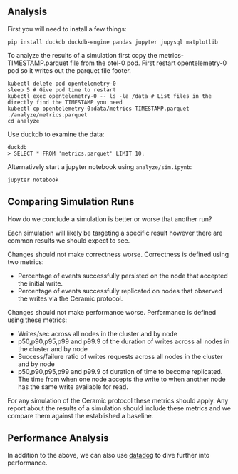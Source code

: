 ## Analysis

First you will need to install a few things:

    pip install duckdb duckdb-engine pandas jupyter jupysql matplotlib

To analyze the results of a simulation first copy the metrics-TIMESTAMP.parquet file from the otel-0 pod.
First restart opentelemetry-0 pod so it writes out the parquet file footer.

    kubectl delete pod opentelemetry-0
    sleep 5 # Give pod time to restart
    kubectl exec opentelemetry-0 -- ls -la /data # List files in the directly find the TIMESTAMP you need
    kubectl cp opentelemetry-0:data/metrics-TIMESTAMP.parquet ./analyze/metrics.parquet
    cd analyze

Use duckdb to examine the data:

    duckdb
    > SELECT * FROM 'metrics.parquet' LIMIT 10;

Alternatively start a jupyter notebook using `analyze/sim.ipynb`:

    jupyter notebook

## Comparing Simulation Runs

How do we conclude a simulation is better or worse that another run?

Each simulation will likely be targeting a specific result however there are common results we should expect to see.

Changes should not make correctness worse. Correctness is defined using two metrics:

- Percentage of events successfully persisted on the node that accepted the initial write.
- Percentage of events successfully replicated on nodes that observed the writes via the Ceramic protocol.


Changes should not make performance worse. Performance is defined using these metrics:

- Writes/sec across all nodes in the cluster and by node
- p50,p90,p95,p99 and p99.9 of the duration of writes across all nodes in the cluster and by node
- Success/failure ratio of writes requests across all nodes in the cluster and by node
- p50,p90,p95,p99 and p99.9 of duration of time to become replicated. The time from when one node accepts the write to when another node has the same write available for read.


For any simulation of the Ceramic protocol these metrics should apply. Any report about the results of a simulation should include these metrics and we compare them against the established a baseline.

## Performance Analysis
In addition to the above, we can also use [datadog](./datadog.md) to dive further into performance.
